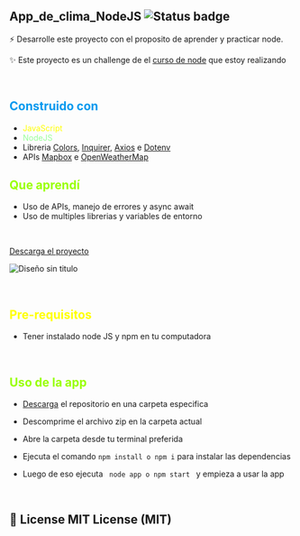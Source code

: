 ## App_de_clima_NodeJS ![Status badge](https://img.shields.io/badge/status-Finished-green)

⚡️ Desarrolle este proyecto con el proposito de aprender y practicar node.

✨ Este proyecto es un challenge de el [curso de node](https://www.udemy.com/course/node-de-cero-a-experto/) que estoy realizando

&nbsp;

## <span style="color:#09e; font-weight:bold;">Construido con</span>


- <span style="color:#ff0;">JavaScript</span>
- <span style="color:#9f9">NodeJS</span>
- Libreria [Colors](https://github.com/Marak/colors.js), [Inquirer](https://github.com/SBoudrias/Inquirer.js), [Axios](https://axios-http.com/) e [Dotenv](https://www.npmjs.com/package/dotenv)
- APIs [Mapbox](https://docs.mapbox.com/api/search/geocoding/) e [OpenWeatherMap](https://openweathermap.org/current)
&nbsp; 

## <span style="color:#9f0; font-weight:bold;">Que aprendí</span>

- Uso de APIs, manejo de errores y async await
- Uso de multiples librerias y variables de entorno

&nbsp;

[Descarga el proyecto](https://github.com/DaveAdbeel/App_de_clima_NodeJS/archive/refs/heads/master.zip)

![Diseño sin titulo](https://user-images.githubusercontent.com/91069463/179067499-d40f4c10-de8c-4f87-927d-fddf89c11b70.PNG)


&nbsp;

## <span style="color:#ff0; font-weight:bold;">Pre-requisitos</span>

- Tener instalado node JS y npm en tu computadora

&nbsp;

## <span style="color:#9f0; font-weight:bold;">Uso de la app</span>

- [Descarga](https://github.com/DaveAdbeel/App_de_clima_NodeJS/archive/refs/heads/master.zip) el repositorio en una carpeta especifica

- Descomprime el archivo zip en la carpeta actual

- Abre la carpeta desde tu terminal preferida

- Ejecuta el comando <code>npm install o npm i</code> para instalar las dependencias

- Luego de eso ejecuta <code> node app o npm start </code> y empieza a usar la app
  
&nbsp;

## 🧾 License MIT License (MIT)
